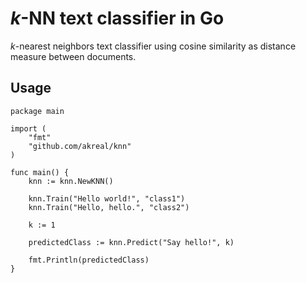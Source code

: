 # *k*-NN text classifier in Go

*k*-nearest neighbors text classifier using cosine similarity
as distance measure between documents.

## Usage

```golang
package main

import (
	"fmt"
	"github.com/akreal/knn"
)

func main() {
	knn := knn.NewKNN()

	knn.Train("Hello world!", "class1")
	knn.Train("Hello, hello.", "class2")

	k := 1

	predictedClass := knn.Predict("Say hello!", k)

	fmt.Println(predictedClass)
}
```

